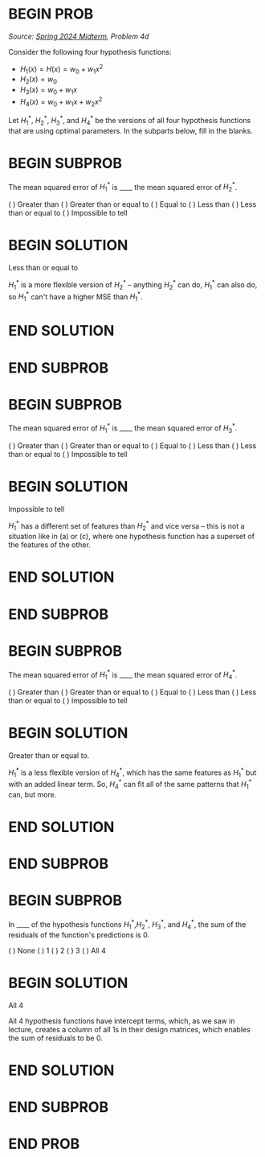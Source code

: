 # BEGIN PROB

<i>Source: [Spring 2024 Midterm](../sp24-midterm/index.html), Problem 4d</i>

Consider the following four hypothesis functions:


-  $H_1(x) = H(x) = w_0 + w_1 x^2$
-  $H_2(x) = w_0$
-  $H_3(x) = w_0 + w_1 x$
-  $H_4(x) = w_0 + w_1x + w_2x^2$


Let $H_1^*$, $H_2^*$, $H_3^*$, and $H_4^*$ be the versions of all four hypothesis functions that are using optimal parameters. In the subparts below, fill in the blanks.

# BEGIN SUBPROB

The mean squared error of $H_1^*$ is \_\_\_\_ the mean squared error of $H_2^*$.

( ) Greater than
( ) Greater than or equal to
( ) Equal to
( ) Less than
( ) Less than or equal to
( ) Impossible to tell

# BEGIN SOLUTION

Less than or equal to

$H_1^*$ is a more flexible version of $H_2^*$ – anything $H_2^*$ can do, $H_1^*$ can also do, so $H_1^*$ can't have a higher MSE than $H_1^*$.

# END SOLUTION

# END SUBPROB

# BEGIN SUBPROB

The mean squared error of $H_1^*$ is \_\_\_\_ the mean squared error of $H_3^*$.

( ) Greater than
( ) Greater than or equal to
( ) Equal to
( ) Less than
( ) Less than or equal to
( ) Impossible to tell

# BEGIN SOLUTION

Impossible to tell

$H_1^*$ has a different set of features than $H_2^*$ and vice versa – this is not a situation like in (a) or (c), where one hypothesis function has a superset of the features of the other.

# END SOLUTION

# END SUBPROB

# BEGIN SUBPROB

The mean squared error of $H_1^*$ is \_\_\_\_ the mean squared error of $H_4^*$.

( ) Greater than
( ) Greater than or equal to
( ) Equal to
( ) Less than
( ) Less than or equal to
( ) Impossible to tell

# BEGIN SOLUTION

Greater than or equal to.

$H_1^*$ is a less flexible version of $H_4^*$, which has the same features as $H_1^*$ but with an added linear term. So, $H_4^*$ can fit all of the same patterns that $H_1^*$ can, but more.

# END SOLUTION

# END SUBPROB

# BEGIN SUBPROB

In \_\_\_\_ of the hypothesis functions $H_1^*$,$H_2^*$, $H_3^*$, and $H_4^*$, the sum of the residuals of the function's predictions is 0.

( ) None
( ) $1$
( ) $2$
( ) $3$
( ) All $4$

# BEGIN SOLUTION

All $4$

All 4 hypothesis functions have intercept terms, which, as we saw in lecture, creates a column of all 1s in their design matrices, which enables the sum of residuals to be 0.

# END SOLUTION

# END SUBPROB

# END PROB
